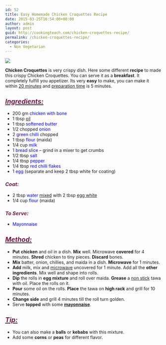 ```yaml
---
id: 52
title: Easy Homemade Chicken Croquettes Recipe
date: 2015-03-25T16:54:00+00:00
author: admin
layout: post
guid: http://cookingteach.com/chicken-croquettes-recipe/
permalink: /chicken-croquettes-recipe/
categories:
  - Non Vegetarian
---
```


[![](http://4.bp.blogspot.com/-jeuHrx0Xxww/VRKlQTFBl5I/AAAAAAAAALU/GRVvmNw738I/s1600/croq2.jpg)](http://4.bp.blogspot.com/-jeuHrx0Xxww/VRKlQTFBl5I/AAAAAAAAALU/GRVvmNw738I/s1600/croq2.jpg)

**Chicken Croquettes** is very crispy dish. Here some different **recipe** to made this crispy Chicken Croquettes. You can serve it as a **breakfast**. It completely fulfill you appetizer. Its very **easy** to make, you can make it within [20 minutes](http://en.wikipedia.org/wiki/20_minutes_%28France%29 "20 minutes (France)") and [preparation time](http://en.wikipedia.org/wiki/Preparation_time "Preparation time") is 5 minutes.

## _<u><span style="color: #741b47;">Ingredients:</span></u>_

*   200 gm <span style="color: blue;">chicken with bone</span>
*   1 tbsp <span style="color: blue;">[oil](http://en.wikipedia.org/wiki/Oil "Oil")</span>
*   1 tbsp <span style="color: blue;">softened butter</span>
*   1/2 chopped <span style="color: blue;">onion</span>
*   2 <span style="color: blue;">green chilli</span> chopped
*   1 tbsp <span style="color: blue;">flour</span> (maida)
*   1/4 cup <span style="color: blue;">milk</span>
*   1 <span style="color: blue;">bread slice</span> – grind in a mixer to get crumbs
*   1/2 tbsp <span style="color: blue;">salt</span>
*   1/4 tbsp <span style="color: blue;">pepper</span>
*   1/4 tbsp <span style="color: blue;">red chilli flakes</span>
*   1 <span style="color: blue;">egg</span> (separate and keep 2 tbsp white for coating)

### <span style="color: #741b47;">_Coat:_</span>

*   2 tbsp <span style="color: blue;">water</span> [mixed](http://en.wikipedia.org/wiki/Audio_mixing_%28recorded_music%29 "Audio mixing (recorded music)") with 2 tbsp <span style="color: blue;">[egg white](http://en.wikipedia.org/wiki/Egg_white "Egg white")</span>
*   1/4 cup <span style="color: blue;">flour</span> (maida)

### _<span style="color: #741b47;">To Serve</span>:_

*   <span style="color: blue;">Mayonnaise</span>

## _<u><span style="color: #741b47;">Method:</span></u>_

*   **Put** **chicken** and oil in a dish. **Mix** well. Microwave **covered** for 4 minutes. **Shred** chicken to tiny pieces. **Discard** bones.
*   **Mix** batter, onion, chillies, and maida in a dish. **Microwave** for 1 minutes.
*   **Add** milk, mix and [microwave](http://en.wikipedia.org/wiki/Microwave "Microwave") uncovered for 1 minute. Add all the **other ingredients**. Mix well and shape into rolls.
*   **Dip** the rolls in **egg mixture** and roll over maida. **Grease** a [non stick](http://en.wikipedia.org/wiki/Non-stick_surface "Non-stick surface") tawa with oil. Place the rolls on it.
*   **Pour** some oil on the rolls. **Place** the tawa on **high rack** and grill for 10 minutes.
*   **Change side** and grill 4 minutes till the roll turn golden.
*   Serve **topped** with some **[mayonnaise](http://en.wikipedia.org/wiki/Mayonnaise "Mayonnaise")**.

## _<u><span style="color: #741b47;">Tip:</span></u>_

*   You can also make a **balls** or **kebabs** with this mixture.
*   Add some **corns** or **peas** for different flavor.
